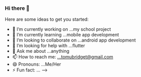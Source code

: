 ### Hi there 👋



Here are some ideas to get you started:

- 🔭 I’m currently working on ...my school project
- 🌱 I’m currently learning ...mobile app development
- 👯 I’m looking to collaborate on ...android app development 
- 🤔 I’m looking for help with ...flutter
- 💬 Ask me about ...anything
- 📫 How to reach me: ...tomubridget@gmail.com
- 😄 Pronouns: ...Me/Her
- ⚡ Fun fact: ...
-->
